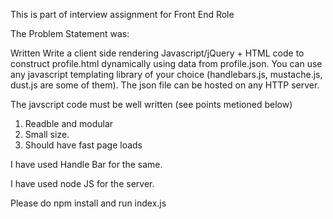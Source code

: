 
This is part of interview assignment for Front End Role

The Problem Statement was:  

Written Write a client side rendering Javascript/jQuery + HTML code to construct profile.html dynamically using data from profile.json. You can use any javascript templating library of your choice (handlebars.js, mustache.js, dust.js are some of them). The json file can be hosted on any HTTP server.

The javscript code must be well written (see points metioned below)

1. Readble and modular
2. Small size.
3. Should have fast page loads


I have used Handle Bar for the same.

I have used node JS for the server.

Please do npm install and run index.js
